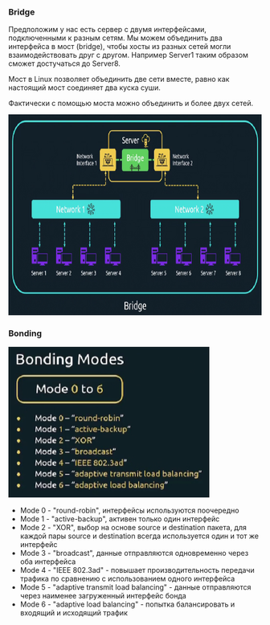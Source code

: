 ### Bridge

Предположим у нас есть сервер с двумя интерфейсами, подключенными к разным сетям. Мы можем объединить два интерфейса в мост (bridge), чтобы хосты из разных сетей могли взаимодействовать друг с другом. Например Server1 таким образом сможет достучаться до Server8.

Мост в Linux позволяет объединить две сети вместе, равно как настоящий мост соединяет два куска суши.

Фактически с помощью моста можно объединить и более двух сетей.

<img src="image.png" width="800" height="400"><br>

### Bonding

<img src="image-1.png" width="400" height="300"><br>

- Mode 0 - "round-robin", интерфейсы используются поочередно
- Mode 1 - "active-backup", активен только один интерфейс
- Mode 2 - "XOR", выбор на основе source и destination пакета, для каждой пары source и destination всегда используется один и тот же интерфейс
- Mode 3 - "broadcast", данные отправляются одновременно через оба интерфейса
- Mode 4 - "IEEE 802.3ad" - повышает производительность передачи трафика по сравнению с использованием одного интерфейса
- Mode 5 - "adaptive transmit load balancing" - данные отправляются через наименее загруженный интерфейс бонда
- Mode 6 - "adaptive load balancing" - попытка балансировать и входящий и исходящий трафик
